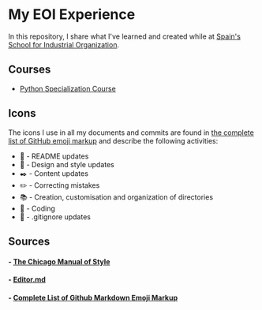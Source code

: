 # My EOI Experience
In this repository, I share what I've learned and created while at [Spain's School for Industrial Organization](https://www.eoi.es/es).

## Courses
- [Python Specialization Course](./pysp/README.md)

## Icons
The icons I use in all my documents and commits are found in [the complete list of GitHub emoji markup](https://gist.github.com/rxaviers/7360908) and describe the following activities:

- :notebook: - README updates
- :art: - Design and style updates
- :black_nib: - Content updates
- :pencil2: - Correcting mistakes
- :books: - Creation, customisation and organization of directories
- :speech_balloon: - Coding
- :no_entry_sign: - .gitignore updates

## Sources
#### - [The Chicago Manual of Style](https://www.chicagomanualofstyle.org/home.html)

#### - [Editor.md](https://pandao.github.io/editor.md/en.html)

#### - [Complete List of Github Markdown Emoji Markup](https://gist.github.com/rxaviers/7360908)
